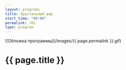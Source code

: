 ```yaml
---
layout: programs
title: Хрустальный шар
start_time: "00:00"
permalink: /01
type: program
---
```


![Обложка программы](/images/{{ page.permalink }}.gif)

# {{ page.title }}
